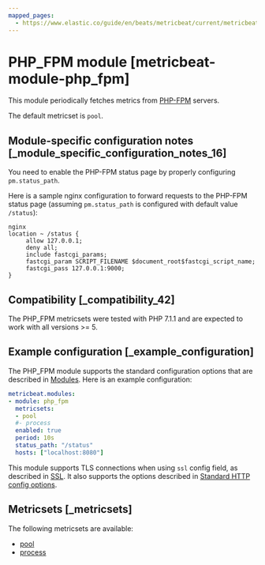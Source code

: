 ```yaml
---
mapped_pages:
  - https://www.elastic.co/guide/en/beats/metricbeat/current/metricbeat-module-php_fpm.html
---
```


<!-- This file is generated! See scripts/docs_collector.py -->

# PHP_FPM module [metricbeat-module-php_fpm]

This module periodically fetches metrics from [PHP-FPM](https://php-fpm.org) servers.

The default metricset is `pool`.


## Module-specific configuration notes [_module_specific_configuration_notes_16]

You need to enable the PHP-FPM status page by properly configuring `pm.status_path`.

Here is a sample nginx configuration to forward requests to the PHP-FPM status page (assuming `pm.status_path` is configured with default value `/status`):

```
nginx
location ~ /status {
     allow 127.0.0.1;
     deny all;
     include fastcgi_params;
     fastcgi_param SCRIPT_FILENAME $document_root$fastcgi_script_name;
     fastcgi_pass 127.0.0.1:9000;
}
```


## Compatibility [_compatibility_42]

The PHP_FPM metricsets were tested with PHP 7.1.1 and are expected to work with all versions >= 5.


## Example configuration [_example_configuration]

The PHP_FPM module supports the standard configuration options that are described in [Modules](/reference/metricbeat/configuration-metricbeat.md). Here is an example configuration:

```yaml
metricbeat.modules:
- module: php_fpm
  metricsets:
  - pool
  #- process
  enabled: true
  period: 10s
  status_path: "/status"
  hosts: ["localhost:8080"]
```

This module supports TLS connections when using `ssl` config field, as described in [SSL](/reference/metricbeat/configuration-ssl.md). It also supports the options described in [Standard HTTP config options](/reference/metricbeat/configuration-metricbeat.md#module-http-config-options).


## Metricsets [_metricsets]

The following metricsets are available:

* [pool](/reference/metricbeat/metricbeat-metricset-php_fpm-pool.md)
* [process](/reference/metricbeat/metricbeat-metricset-php_fpm-process.md)
